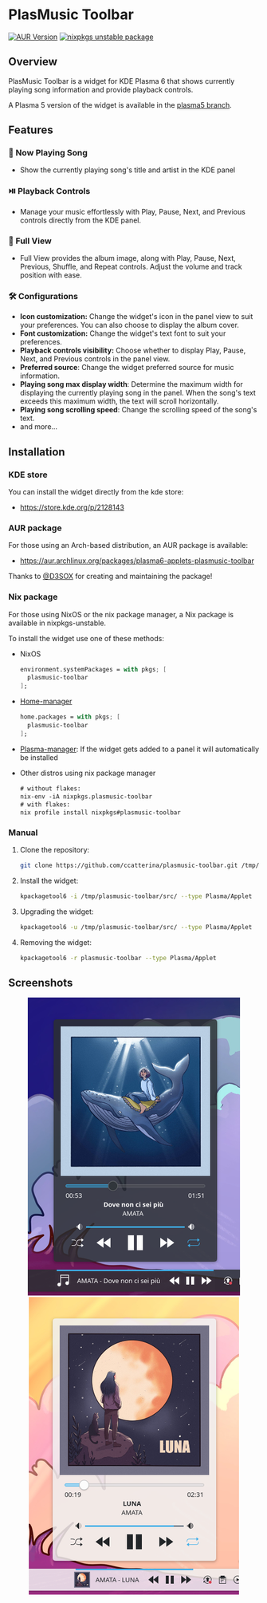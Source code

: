 # PlasMusic Toolbar

[![AUR Version](https://img.shields.io/aur/version/plasma6-applets-plasmusic-toolbar)](https://aur.archlinux.org/packages/plasma6-applets-plasmusic-toolbar) [![nixpkgs unstable package](https://repology.org/badge/version-for-repo/nix_unstable/plasmusic-toolbar.svg)](https://repology.org/project/plasmusic-toolbar/versions)

## Overview

PlasMusic Toolbar is a widget for KDE Plasma 6 that shows currently playing song information and provide playback controls.

A Plasma 5 version of the widget is available in the [plasma5 branch](https://github.com/ccatterina/plasmusic-toolbar/tree/plasma5).

## Features

### 🎵 Now Playing Song
- Show the currently playing song's title and artist in the KDE panel

### ⏯️ Playback Controls
- Manage your music effortlessly with Play, Pause, Next, and Previous controls directly from the KDE panel.

### 📸 Full View
- Full View provides the album image, along with Play, Pause, Next, Previous, Shuffle, and Repeat controls. Adjust the volume and track position with ease.

### 🛠️ Configurations
- **Icon customization:** Change the widget's icon in the panel view to suit your preferences. You can also choose to display the album cover.
- **Font customization:** Change the widget's text font to suit your preferences.
- **Playback controls visibility:** Choose whether to display Play, Pause, Next, and Previous controls in the panel view.
- **Preferred source**: Change the widget preferred source for music information.
- **Playing song max display width**: Determine the maximum width for displaying the currently playing song in the panel. When the song's text exceeds this maximum width, the text will scroll horizontally.
- **Playing song scrolling speed**: Change the scrolling speed of the song's text.
- and more...

## Installation

### KDE store

You can install the widget directly from the kde store:

- https://store.kde.org/p/2128143

### AUR package

For those using an Arch-based distribution, an AUR package is available:
 - https://aur.archlinux.org/packages/plasma6-applets-plasmusic-toolbar

Thanks to [@D3SOX](https://www.github.com/D3SOX) for creating and maintaining the package!

### Nix package

For those using NixOS or the nix package manager, a Nix package is available in nixpkgs-unstable.

To install the widget use one of these methods:

- NixOS
  
  ```nix
  environment.systemPackages = with pkgs; [
    plasmusic-toolbar
  ];
  ```

- [Home-manager](https://github.com/nix-community/home-manager)

  ```nix
  home.packages = with pkgs; [
    plasmusic-toolbar
  ];
  ```

- [Plasma-manager](https://github.com/nix-community/plasma-manager): If the widget gets added to a panel it will automatically be installed

- Other distros using nix package manager

  ```
  # without flakes:
  nix-env -iA nixpkgs.plasmusic-toolbar
  # with flakes:
  nix profile install nixpkgs#plasmusic-toolbar
  ```




### Manual
1. Clone the repository:
    ```sh
    git clone https://github.com/ccatterina/plasmusic-toolbar.git /tmp/plasmusic-toolbar
    ```

2. Install the widget:

    ```sh
    kpackagetool6 -i /tmp/plasmusic-toolbar/src/ --type Plasma/Applet
    ```

3. Upgrading the widget:

    ```sh
    kpackagetool6 -u /tmp/plasmusic-toolbar/src/ --type Plasma/Applet
    ```

4. Removing the widget:

    ```sh
    kpackagetool6 -r plasmusic-toolbar --type Plasma/Applet
    ```

## Screenshots

<p align="center">
  <img src="./screenshots/screenshot_dark.png" /><img src="./screenshots/screenshot_light.png" />
</p>
